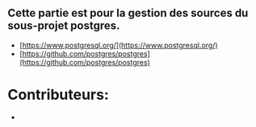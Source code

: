 ## Cette partie est pour la gestion des sources du sous-projet postgres.
- [https://www.postgresql.org/](https://www.postgresql.org/)
- [https://github.com/postgres/postgres](https://github.com/postgres/postgres)

# Contributeurs:
- 
